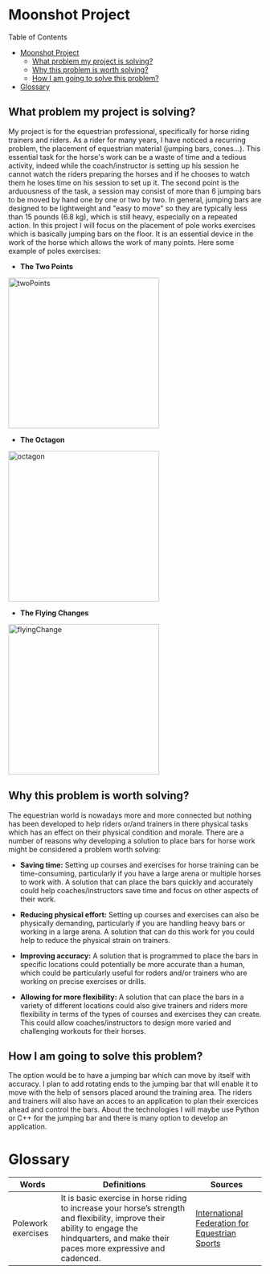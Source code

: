 # Moonshot Project

Table of Contents

- [Moonshot Project](#moonshot-project)
  - [What problem my project is solving?](#what-problem-my-project-is-solving)
  - [Why this problem is worth solving?](#why-this-problem-is-worth-solving)
  - [How I am going to solve this problem?](#how-i-am-going-to-solve-this-problem)
- [Glossary](#glossary)

## What problem my project is solving?

My project is for the equestrian professional, specifically for horse riding trainers and riders. As a rider for many years, I have noticed a recurring problem, the placement of equestrian material (jumping bars, cones...). This essential task for the horse's work can be a waste of time and a tedious activity, indeed while the coach/instructor is setting up his session he cannot watch the riders preparing the horses and if he chooses to watch them he loses time on his session to set up it. The second point is the arduousness of the task, a session may consist of more than 6 jumping bars to be moved by hand one by one or two by two. In general, jumping bars are designed to be lightweight and "easy to move" so they are typically less than 15 pounds (6.8 kg), which is still heavy, especially on a repeated action.
In this project I will focus on the placement of pole works exercises which is basically jumping bars on the floor. It is an essential device in the work of the horse which allows the work of many points.
Here some example of poles exercises:

- **The Two Points**
<img width="300" alt="twoPoints" src="https://user-images.githubusercontent.com/71769490/212657199-17b04e27-e6cc-4e6b-aac1-e5ff35b7e34c.png">
<!--(https://www.petplanequine.co.uk/horse-advice/training-and-competition/training-tips/images/poles-exercises/large/two-points.jpg)-->

- **The Octagon**
<img width="300" alt="octagon" src="https://user-images.githubusercontent.com/71769490/212657392-531c873a-adef-4256-8cc1-bd0e9f248e61.png">
<!--((https://www.petplanequine.co.uk/horse-advice/training-and-competition/training-tips/images/poles-exercises/large/octagon.jpg)-->

- **The Flying Changes**
<img width="300" alt="flyingChange" src="https://user-images.githubusercontent.com/71769490/212657595-c50f19b5-6589-4ab9-a036-0f1d450c09be.png">
<!--((https://www.petplanequine.co.uk/horse-advice/training-and-competition/training-tips/images/poles-exercises/large/flying-changes.jpg)-->

## Why this problem is worth solving?

The equestrian world is nowadays more and more connected but nothing has been developed to help riders or/and trainers in there physical tasks which has an effect on their physical condition and morale.
There are a number of reasons why developing a solution to place bars for horse work might be considered a problem worth solving:

- **Saving time:** Setting up courses and exercises for horse training can be time-consuming, particularly if you have a large arena or multiple horses to work with. A solution that can place the bars quickly and accurately could help coaches/instructors save time and focus on other aspects of their work.

- **Reducing physical effort:** Setting up courses and exercises can also be physically demanding, particularly if you are handling heavy bars or working in a large arena. A solution that can do this work for you could help to reduce the physical strain on trainers.

- **Improving accuracy:**  A solution that is programmed to place the bars in specific locations could potentially be more accurate than a human, which could be particularly useful for roders and/or trainers who are working on precise exercises or drills.

- **Allowing for more flexibility:** A solution that can place the bars in a variety of different locations could also give trainers and riders more flexibility in terms of the types of courses and exercises they can create. This could allow coaches/instructors to design more varied and challenging workouts for their horses.

## How I am going to solve this problem?

The option would be to have a jumping bar which can move by itself with accuracy. I plan to add rotating ends to the jumping bar
that will enable it to move with the help of sensors placed around the training area. The riders and trainers will also have an acces to an application to plan their exercices ahead and control the bars.
About the technologies I will maybe use Python or C++ for the jumping bar and there is many option to develop an application.
<!--The option would be to use a mobile robot base equipped with a mechanism for picking up and placing the bars. The robot could navigate around the arena using sensors such as cameras or light detection and ranging (LIDAR) to avoid obstacles and locate the desired placement for the bars. The coach/instructor will be able to plan ahead their next sessions and the robot will be able to place it.
There are many different programming languages that you could use to develop a robot, I am considering using Python or C++.
One of the key elements of my project is to offer the possibility to the trainer to plan their session ahead on a logiciel link to the robot. Using a software will bring more precision on the horse's work which needs precise measure. For this part we can imagine a software will work with a graphical user interface.-->

# Glossary

| Words              	| Definitions                                                                                                                                                                                   	| Sources                                                                                                                                	|
|--------------------	|-----------------------------------------------------------------------------------------------------------------------------------------------------------------------------------------------	|----------------------------------------------------------------------------------------------------------------------------------------	|
| Polework exercises 	| It is basic exercise in horse riding to increase your horse’s strength and flexibility, improve their ability to engage the hindquarters, and make their paces more expressive and cadenced. 	| [International Federation for Equestrian Sports](https://www.fei.org/stories/lifestyle/teach-me/3-polework-exercises-strengthen-horse) 	|
